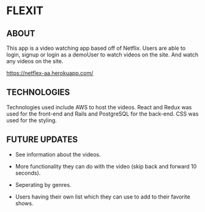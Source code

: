 # FLEXIT

## ABOUT

This app is a video watching app based off of Netflix. Users are able to login, signup or login as a demoUser to watch videos on the site. And watch any videos on the site.

https://netflex-aa.herokuapp.com/

## TECHNOLOGIES

Technologies used include AWS to host  the videos. React and Redux was used for the front-end and Rails and PostgreSQL for the back-end.  CSS was used for the styling.

## FUTURE UPDATES

* See information about the  videos. 

* More functionality  they can do with the video (skip back and forward 10 seconds).

* Seperating by genres.

* Users  having their own list  which they can  use to add to their favorite shows.
